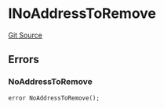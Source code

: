 # INoAddressToRemove
[Git Source](https://github.com/thrackle-io/tron/blob/362ca5d8826deeb3c732b79b0826e739dff4e241/src/common/IErrors.sol)


## Errors
### NoAddressToRemove

```solidity
error NoAddressToRemove();
```

